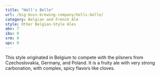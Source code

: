 ```yaml
---
title: "Hell's Belle"
url: /big-boss-brewing-company/hells-belle/
category: Belgian and French Ale
style: Other Belgian-Style Ales
abv: 7
ibu: 0
srm: 0
upc: 0
---
```

This style originated in Belgium to compete with the pilsners from Czechoslovakia, Germany, and Poland. It is a fruity ale with very strong carbonation, with complex, spicy flavors like cloves.
